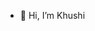- 👋 Hi, I’m Khushi


<!---
khushiraut1/khushiraut1 is a ✨ special ✨ repository because its `README.md` (this file) appears on your GitHub profile.
You can click the Preview link to take a look at your changes.
--->
